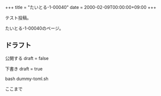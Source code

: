 +++
title = "たいとる-1-00040"
date = 2000-02-09T00:00:00+09:00
+++

テスト投稿。

たいとる-1-00040のページ。


## ドラフト

公開する
draft = false

下書き
draft = true

bash dummy-toml.sh

ここまで
